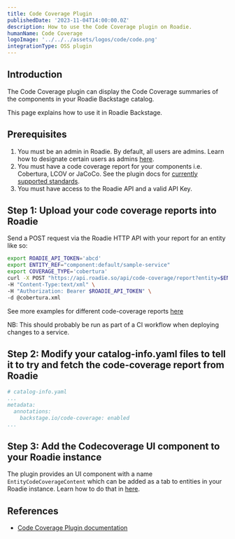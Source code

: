 ```yaml
---
title: Code Coverage Plugin
publishedDate: '2023-11-04T14:00:00.0Z'
description: How to use the Code Coverage plugin on Roadie.
humanName: Code Coverage
logoImage: '../../../assets/logos/code/code.png'
integrationType: OSS plugin
---
```


## Introduction

The Code Coverage plugin can display the Code Coverage summaries of the components in your Roadie Backstage catalog.

This page explains how to use it in Roadie Backstage.

## Prerequisites

1. You must be an admin in Roadie. By default, all users are admins. Learn how to designate certain users as admins [here](/docs/getting-started/create-admin-group/).
2. You must have a code coverage report for your components i.e. Cobertura, LCOV or JaCoCo. See the plugin docs for [currently supported standards](https://www.npmjs.com/package/@backstage/plugin-code-coverage-backend#api).
3. You must have access to the Roadie API and a valid API Key.

## Step 1: Upload your code coverage reports into Roadie

Send a POST request via the Roadie HTTP API with your report for an entity like so:

```bash
export ROADIE_API_TOKEN='abcd'
export ENTITY_REF="component:default/sample-service"
export COVERAGE_TYPE='cobertura'
curl -X POST "https://api.roadie.so/api/code-coverage/report?entity=$ENTITY_REF&coverageType=$COVERAGE_TYPE" \
-H "Content-Type:text/xml" \
-H "Authorization: Bearer $ROADIE_API_TOKEN" \
-d @cobertura.xml 
```

See more examples for different code-coverage reports [here](https://www.npmjs.com/package/@backstage/plugin-code-coverage-backend#api)

NB: This should probably be run as part of a CI workflow when deploying changes to a service.

## Step 2: Modify your catalog-info.yaml files to tell it to try and fetch the code-coverage report from Roadie

```yaml
# catalog-info.yaml
...
metadata:
  annotations:
    backstage.io/code-coverage: enabled
...
```

## Step 3: Add the Codecoverage UI component to your Roadie instance

The plugin provides an UI component with a name `EntityCodeCoverageContent` which can be added as a tab to entities in your Roadie instance. Learn how to do that in [here](/docs/details/updating-the-ui/).


## References

- [Code Coverage Plugin documentation](https://www.npmjs.com/package/@backstage/plugin-code-coverage)
